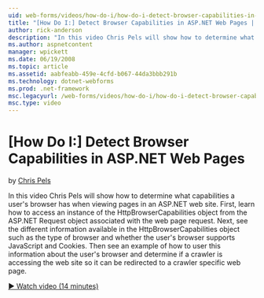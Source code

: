 ```yaml
---
uid: web-forms/videos/how-do-i/how-do-i-detect-browser-capabilities-in-aspnet-web-pages
title: "[How Do I:] Detect Browser Capabilities in ASP.NET Web Pages | Microsoft Docs"
author: rick-anderson
description: "In this video Chris Pels will show how to determine what capabilities a user’s browser has when viewing pages in an ASP.NET web site. First, learn how to acc..."
ms.author: aspnetcontent
manager: wpickett
ms.date: 06/19/2008
ms.topic: article
ms.assetid: aabfeabb-459e-4cfd-b067-44da3bbb291b
ms.technology: dotnet-webforms
ms.prod: .net-framework
msc.legacyurl: /web-forms/videos/how-do-i/how-do-i-detect-browser-capabilities-in-aspnet-web-pages
msc.type: video
---
```

[How Do I:] Detect Browser Capabilities in ASP.NET Web Pages
====================
by [Chris Pels](https://twitter.com/chrispels)

In this video Chris Pels will show how to determine what capabilities a user's browser has when viewing pages in an ASP.NET web site. First, learn how to access an instance of the HttpBrowserCapabilities object from the ASP.NET Request object associated with the web page request. Next, see the different information available in the HttpBrowserCapabilities object such as the type of browser and whether the user's browser supports JavaScript and Cookies. Then see an example of how to user this information about the user's browser and determine if a crawler is accessing the web site so it can be redirected to a crawler specific web page.

[&#9654; Watch video (14 minutes)](https://channel9.msdn.com/Blogs/ASP-NET-Site-Videos/how-do-i-detect-browser-capabilities-in-aspnet-web-pages)